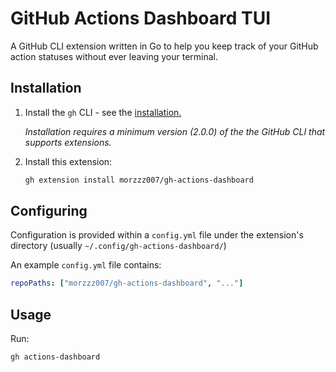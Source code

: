 # GitHub Actions Dashboard TUI

A GitHub CLI extension written in Go to help you keep track of your GitHub action statuses without ever leaving your terminal.

## Installation

1. Install the `gh` CLI - see the [installation.](https://github.com/cli/cli#installation)

   _Installation requires a minimum version (2.0.0) of the the GitHub CLI that supports extensions._

2. Install this extension:

   ```sh
   gh extension install morzzz007/gh-actions-dashboard
   ```

## Configuring

Configuration is provided within a `config.yml` file under the extension's directory (usually `~/.config/gh-actions-dashboard/`)

An example `config.yml` file contains:

```yml
repoPaths: ["morzzz007/gh-actions-dashboard", "..."]
```

## Usage

Run:

```sh
gh actions-dashboard
```
